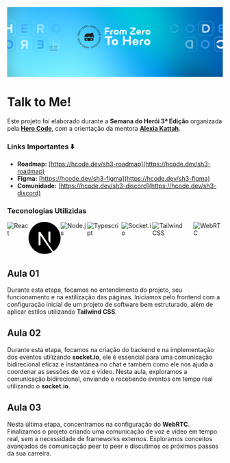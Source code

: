 <img width="auto" src="https://github.com/HeroCodeBR/.github/blob/main/GITHUB.png">

# Talk to Me!

Este projeto foi elaborado durante a **Semana do Herói 3ª Edição** organizada pela [**Hero Code**](https://herocode.com.br/), com a orientação da mentora [**Alexia Kattah**](https://www.linkedin.com/in/alexiakattah/).

### Links Importantes ⬇️

- **Roadmap:** [https://hcode.dev/sh3-roadmap](https://hcode.dev/sh3-roadmap)
- **Figma:** [https://hcode.dev/sh3-figma](https://hcode.dev/sh3-figma)
- **Comunidade:** [https://hcode.dev/sh3-discord](https://hcode.dev/sh3-discord)

### Teconologias Utilizidas

<div style="display: flex; justify-content: space-between;">
    <div>
        <img src="https://herocode.com.br/_next/image/?url=%2Flogo%2Freact.png&w=128&q=75" alt="React" width="100px">
    </div>
    <div>
        <svg width="80" height="80" viewBox="0 0 256 256" version="1.1" xmlns="http://www.w3.org/2000/svg" xmlns:xlink="http://www.w3.org/1999/xlink" preserveAspectRatio="xMidYMid" fill="#000000"><g id="SVGRepo_bgCarrier" stroke-width="0"></g><g id="SVGRepo_tracerCarrier" stroke-linecap="round" stroke-linejoin="round"></g><g id="SVGRepo_iconCarrier"> <g> <path d="M119.616813,0.0688905149 C119.066276,0.118932037 117.314565,0.294077364 115.738025,0.419181169 C79.3775171,3.69690087 45.3192571,23.3131775 23.7481916,53.4631946 C11.7364614,70.2271045 4.05395894,89.2428829 1.15112414,109.384595 C0.12512219,116.415429 0,118.492153 0,128.025062 C0,137.557972 0.12512219,139.634696 1.15112414,146.665529 C8.10791789,194.730411 42.3163245,235.11392 88.7116325,250.076335 C97.0197458,252.753556 105.778299,254.580072 115.738025,255.680985 C119.616813,256.106338 136.383187,256.106338 140.261975,255.680985 C157.453763,253.779407 172.017986,249.525878 186.382014,242.194795 C188.584164,241.068861 189.00958,240.768612 188.709286,240.518404 C188.509091,240.36828 179.124927,227.782837 167.86393,212.570214 L147.393939,184.922273 L121.743891,146.965779 C107.630108,126.098464 96.0187683,109.034305 95.9186706,109.034305 C95.8185728,109.009284 95.7184751,125.873277 95.6684262,146.465363 C95.5933529,182.52028 95.5683284,183.971484 95.1178886,184.82219 C94.4672532,186.048207 93.9667644,186.548623 92.915738,187.099079 C92.114956,187.499411 91.4142717,187.574474 87.6355816,187.574474 L83.3063539,187.574474 L82.1552297,186.848872 C81.4044966,186.373477 80.8539589,185.747958 80.4785924,185.022356 L79.9530792,183.896422 L80.0031281,133.729796 L80.0782014,83.5381493 L80.8539589,82.5623397 C81.25435,82.0369037 82.1051808,81.3613431 82.7057674,81.0360732 C83.7317693,80.535658 84.1321603,80.4856165 88.4613881,80.4856165 C93.5663734,80.4856165 94.4172043,80.6857826 95.7434995,82.1369867 C96.1188661,82.5373189 110.007429,103.454675 126.623656,128.650581 C143.239883,153.846488 165.962072,188.250034 177.122972,205.139048 L197.392766,235.839522 L198.418768,235.163961 C207.502639,229.259062 217.112023,220.852086 224.719453,212.09482 C240.910264,193.504394 251.345455,170.835585 254.848876,146.665529 C255.874878,139.634696 256,137.557972 256,128.025062 C256,118.492153 255.874878,116.415429 254.848876,109.384595 C247.892082,61.3197135 213.683675,20.9362052 167.288368,5.97379012 C159.105376,3.32158945 150.396872,1.49507389 140.637341,0.394160408 C138.234995,0.143952798 121.693842,-0.131275573 119.616813,0.0688905149 L119.616813,0.0688905149 Z M172.017986,77.4831252 C173.219159,78.0836234 174.195112,79.2345784 174.545455,80.435575 C174.74565,81.0861148 174.795699,94.9976579 174.74565,126.348671 L174.670577,171.336 L166.73783,159.17591 L158.780059,147.01582 L158.780059,114.313685 C158.780059,93.1711423 158.880156,81.2862808 159.030303,80.7108033 C159.430694,79.3096407 160.306549,78.2087272 161.507722,77.5581875 C162.533724,77.0327515 162.909091,76.98271 166.837928,76.98271 C170.541544,76.98271 171.19218,77.0327515 172.017986,77.4831252 Z" fill="#000000"> </path> </g> </g></svg>
    </div>
    <div>
        <img src="https://herocode.com.br/_next/image/?url=%2Flogo%2Fnodejs.png&w=128&q=75" alt="Node.js" width="100px">
    </div>
    <div>
        <img src="https://herocode.com.br/_next/image/?url=%2Flogo%2Ftypescript.png&w=128&q=75" alt="Typescript" width="100px">
    </div>
    <div>
        <img src="https://herocode.com.br/_next/image/?url=%2Flogo%2Fsocketio.png&w=128&q=75" alt="Socket.io" width="100px">
    </div>
    <div>
        <img src="https://herocode.com.br/_next/image/?url=%2Flogo%2Ftailwind.webp&w=128&q=40" alt="Tailwind CSS" width="100px">
    </div>
    <div>
        <img src="https://herocode.com.br/_next/image/?url=%2Flogo%2Fwebrtc.png&w=128&q=75" alt="WebRTC" width="100px">
    </div>
</div>


## Aula 01

Durante esta etapa, focamos no entendimento do projeto, seu funcionamento e na estilização das páginas. Iniciamos pelo frontend com a configuração inicial de um projeto de software bem estruturado, além de aplicar estilos utilizando **Tailwind CSS**.

## Aula 02

Durante esta etapa, focamos na criação do backend e na implementação dos eventos utilizando **socket.io**, ele é essencial para uma comunicação bidirecional eficaz e instantânea no chat e também como ele nos ajuda a coordenar as sessões de voz e vídeo. Nesta aula, exploramos a comunicação bidirecional, enviando e recebendo eventos em tempo real utilizando o **socket.io**.


## Aula 03

Nesta última etapa, concentramos na configuração do **WebRTC**. Finalizamos o projeto criando uma comunicação de voz e vídeo em tempo real, sem a necessidade de frameworks externos. Exploramos conceitos avançados de comunicação peer to peer e discutimos os próximos passos da sua carreira.
